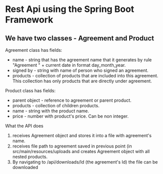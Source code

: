 # Rest Api using the Spring Boot Framework

## We have two classes - Agreement and Product

Agreement class has fields:
* name - string that has the agreement name that it generates by rule "Agreement " + current date in format day_month_year.
* signed by - string with name of person who signed an agreement.
* products - collection of products that are included into this agreement. 
This collection has only products that are directly under agreement.
        
Product class has fields:
* parent object - reference to agreement or parent product.
* products - collection of children products.
* name - string with the product name.
* price - number with product's price. Can be non integer.

What the API does 
  1) receives Agreement object and stores it into a file with agreement's name.
  2) receives file path to agreement saved in previous point (in src/main/resources/uploads and creates Agreement object with all nested products. 
  3) By navigating to /api/downloads/Id (the agreement's Id) the file can be downloaded
